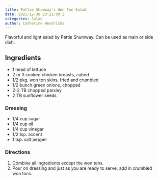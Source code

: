 ```yaml
---
title: Pattie Shumway's Won Ton Salad
date: 2021-12-30 23:21:00 Z
categories: Salad
author: Catherine Hendricks
---
```


Flavorful and light salad by Pattie Shumway. Can be used as main or side dish. 

## Ingredients
* 1 head of lettuce 
* 2 or 3 cooked chicken breasts, cubed 
* 1/2 pkg. won ton skins, fried and crumbled 
* 1/2 bunch green onions, chopped 
* 2-3 TB chopped parsley 
* 2 TB sunflower seeds 

### Dressing
* 1/4 cup sugar 
* 1/4 cup oil 
* 1/4 cup vinegar 
* 1/2 tsp. accent 
* 1 tsp. salt pepper 

### Directions

1. Combine all ingredients except the won tons. 
2. Pour on dressing and just as you are ready to serve, add in crumbled won tons. 




